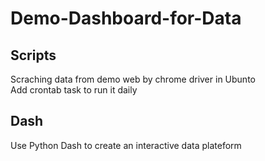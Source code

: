 # Demo-Dashboard-for-Data

## Scripts  
Scraching data from demo web by chrome driver in Ubunto  
Add crontab task to run it daily

## Dash  
Use Python Dash to create an interactive data plateform
